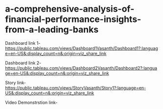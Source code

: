 # a-comprehensive-analysis-of-financial-performance-insights-from-a-leading-banks

Dashboard link 1-https://public.tableau.com/views/Dashboard1Vasanth/Dashboard1?:language=en-US&:display_count=n&:origin=viz_share_link

Dashboard link 2-https://public.tableau.com/views/Dashboard2Vasanth/Dashboard2?:language=en-US&:display_count=n&:origin=viz_share_link

Story link-https://public.tableau.com/views/StoryVasanth/Story1?:language=en-US&:display_count=n&:origin=viz_share_link

Video Demonstrstion link-
